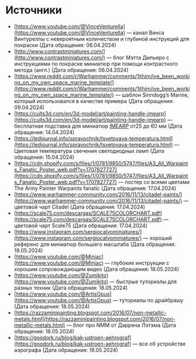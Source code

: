 # Источники

- [https://www.youtube.com/@VinceVenturella](https://www.youtube.com/@VinceVenturella) — канал Винса Винтуреллы с невероятным количеством и глубиной инструкций для покраски (Дата обращения: 06.04.2024)
- [http://www.contrastminiatures.com/](http://www.contrastminiatures.com/) — блог Мэтта Дипьеро с инструкциями по покраске миниатюр при помощи контрастного метода (англ.) (Дата обращения: 06.04.2024)
- [https://www.reddit.com/r/Warhammer/comments/1ithim/ive_been_working_on_my_own_space_marine_template/](https://www.reddit.com/r/Warhammer/comments/1ithim/ive_been_working_on_my_own_space_marine_template/)  — шаблон Sinndogg’s Marine, который использовался в качестве примера (Дата обращения: 09.04.2024)
- [https://cults3d.com/en/3d-model/art/painting-handle-imearp](https://cults3d.com/en/3d-model/art/painting-handle-imearp) — бесплатная подставка для миниатюр [IMEARP](https://cults3d.com/en/users/ImEarp) от25 до 60 мм (Дата обращения: 14.04.2024)
- [https://ledjournal.info/spravochnik/tsvetovaya-temperatura.html](https://ledjournal.info/spravochnik/tsvetovaya-temperatura.html) — Цветовая температура свечения светодиодных ламп (Дата обращения: 15.04.2024)
- [https://cdn.shopify.com/s/files/1/0781/9850/5747/files/A3_All_Warpaints_Fanatic_Poster_web.pdf?v=1707827727](https://cdn.shopify.com/s/files/1/0781/9850/5747/files/A3_All_Warpaints_Fanatic_Poster_web.pdf?v=1707827727) — постер со всеми цветами The Army Painter Warpaints fanatic (Дата обращения: 17.04.2024)
- [https://www.warhammer-community.com/2016/11/13/citadel-paints/](https://www.warhammer-community.com/2016/11/13/citadel-paints/) — цветовой чарт Citadel (Дата обращения: 17.04.2024)
- [https://scale75.com/descargas/SCALE75COLORCHART.pdf](https://scale75.com/descargas/SCALE75COLORCHART.pdf) — цветовой чарт Scale75 (Дата обращения: 17.04.2024)
- [https://www.instagram.com/sergiocalvominiatures/](https://www.instagram.com/sergiocalvominiatures/) — хороший референс для миниатюр большего масштаба (Дата обращения: 18.05.2024)
- [https://www.youtube.com/@Miniac](https://www.youtube.com/@Miniac) — глубокие инструкции с хорошим сопровождающим видео (Дата обращения: 18.05.2024)
- [https://www.youtube.com/@Zumikito](https://www.youtube.com/@Zumikito) — быстрые туториалы для разных техник (Дата обращения: 18.05.2024)
- [https://www.youtube.com/@ArtisOpus](https://www.youtube.com/@ArtisOpus) — туториалы по драйбрашу (Дата обращения: 18.05.2024)
- [https://razzaminipainting.blogspot.com/2016/07/non-metallic-metals.html](https://razzaminipainting.blogspot.com/2016/07/non-metallic-metals.html) — блог про NMM от Даррена Лэтэма (Дата обращения: 18.05.2024)
- [https://goodork.ru/blog/kak-ustroen-aehrograf](https://goodork.ru/blog/kak-ustroen-aehrograf) — все об устройстве аэрографа (Дата обращения: 18.05.2024)